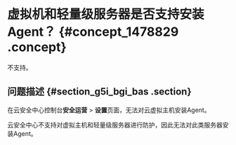 # 虚拟机和轻量级服务器是否支持安装Agent？ {#concept_1478829 .concept}

不支持。

## 问题描述 {#section_g5i_bgi_bas .section}

在云安全中心控制台**安全运营** \> **设置**页面，无法对云虚拟主机安装Agent。

云安全中心不支持对虚拟主机和轻量级服务器进行防护，因此无法对此类服务器安装Agent。

